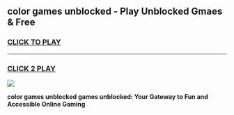 
## color games unblocked - Play Unblocked Gmaes & Free
<h3>
<a href="https://news.freeplayer.one?title=color_games_unblocked&ref=16F">CLICK TO PLAY</a></h3>
<hr>

<h3>
<a href="https://news.freeplayer.one?title=color_games_unblocked&ref=16F">CLICK 2 PLAY</a>
  
</h3>

<a href="https://news.freeplayer.one?title=color_games_unblocked&ref=16F/"><img src="https://clearcache.store/games.png"></a>


**color games unblocked games unblocked: Your Gateway to Fun and Accessible Online Gaming**
